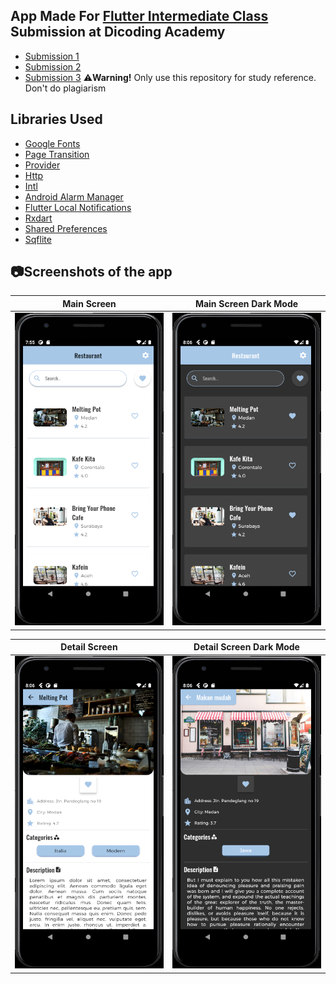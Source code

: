 ## App Made For [Flutter Intermediate Class](https://www.dicoding.com/academies/195) Submission at Dicoding Academy
- [Submission 1](/submission/restaurant_app1)
- [Submission 2](/submission/restaurant_app2)
- [Submission 3](/submission/restaurant_app3)
⚠️**Warning!** Only use this repository for study reference. Don't do plagiarism

## Libraries Used
- [Google Fonts](https://pub.dev/packages/google_fonts)
- [Page Transition](https://pub.dev/packages/page_transition)
- [Provider](https://pub.dev/packages/provider)
- [Http](https://pub.dev/packages/http)
- [Intl](https://pub.dev/packages/intl)
- [Android Alarm Manager](https://pub.dev/packages/android_alarm_manager)
- [Flutter Local Notifications](https://pub.dev/packages/flutter_local_notifications)
- [Rxdart](https://pub.dev/packages/rxdart)
- [Shared Preferences](https://pub.dev/packages/shared_preferences)
- [Sqflite](https://pub.dev/packages/sqflite)

## 📷Screenshots of the app
<p align="center">
 
Main Screen | Main Screen Dark Mode 
:----------:|:-------------:
<img src="/screenshot/main_page.png" width=250 height=500/> | <img src="/screenshot/d_main_page.png" width=250 height=500/>

Detail Screen | Detail Screen Dark Mode
:----------:|:-------------:
<img src="/screenshot/detail_page.png" width=250 height=500/> | <img src="/screenshot/d_detail_page.png" width=250 height=500/> 
</p>

